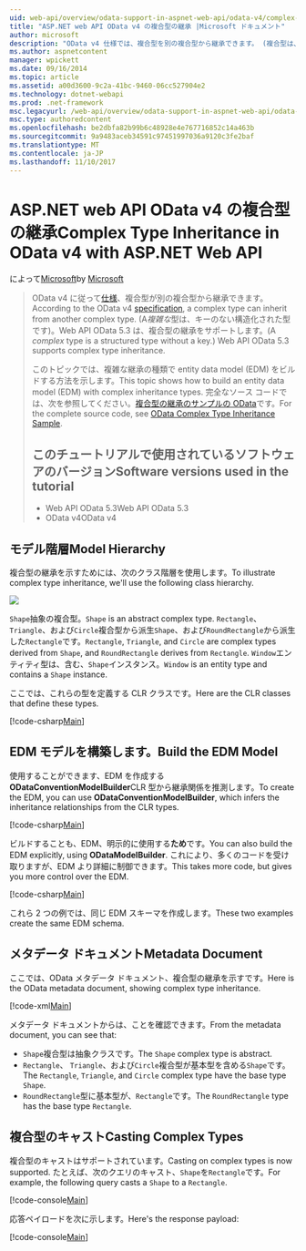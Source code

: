 ```yaml
---
uid: web-api/overview/odata-support-in-aspnet-web-api/odata-v4/complex-type-inheritance-in-odata-v4
title: "ASP.NET web API OData v4 の複合型の継承 |Microsoft ドキュメント"
author: microsoft
description: "OData v4 仕様では、複合型を別の複合型から継承できます。 (複合型は、キーがない場合は構造化型です)。Web API しています."
ms.author: aspnetcontent
manager: wpickett
ms.date: 09/16/2014
ms.topic: article
ms.assetid: a00d3600-9c2a-41bc-9460-06cc527904e2
ms.technology: dotnet-webapi
ms.prod: .net-framework
msc.legacyurl: /web-api/overview/odata-support-in-aspnet-web-api/odata-v4/complex-type-inheritance-in-odata-v4
msc.type: authoredcontent
ms.openlocfilehash: be2dbfa82b99b6c48928e4e767716852c14a463b
ms.sourcegitcommit: 9a9483aceb34591c97451997036a9120c3fe2baf
ms.translationtype: MT
ms.contentlocale: ja-JP
ms.lasthandoff: 11/10/2017
---
```

<a name="complex-type-inheritance-in-odata-v4-with-aspnet-web-api"></a><span data-ttu-id="19864-104">ASP.NET web API OData v4 の複合型の継承</span><span class="sxs-lookup"><span data-stu-id="19864-104">Complex Type Inheritance in OData v4 with ASP.NET Web API</span></span>
====================
<span data-ttu-id="19864-105">によって[Microsoft](https://github.com/microsoft)</span><span class="sxs-lookup"><span data-stu-id="19864-105">by [Microsoft](https://github.com/microsoft)</span></span>

> <span data-ttu-id="19864-106">OData v4 に従って[仕様](http://www.odata.org/documentation/odata-version-4-0/)、複合型が別の複合型から継承できます。</span><span class="sxs-lookup"><span data-stu-id="19864-106">According to the OData v4 [specification](http://www.odata.org/documentation/odata-version-4-0/), a complex type can inherit from another complex type.</span></span> <span data-ttu-id="19864-107">(A*複雑な*型は、キーのない構造化された型です)。Web API OData 5.3 は、複合型の継承をサポートします。</span><span class="sxs-lookup"><span data-stu-id="19864-107">(A *complex* type is a structured type without a key.) Web API OData 5.3 supports complex type inheritance.</span></span>
> 
> <span data-ttu-id="19864-108">このトピックでは、複雑な継承の種類で entity data model (EDM) をビルドする方法を示します。</span><span class="sxs-lookup"><span data-stu-id="19864-108">This topic shows how to build an entity data model (EDM) with complex inheritance types.</span></span> <span data-ttu-id="19864-109">完全なソース コードでは、次を参照してください。[複合型の継承のサンプルの OData](http://aspnet.codeplex.com/sourcecontrol/latest#Samples/WebApi/OData/v4/ODataComplexTypeInheritanceSample/ReadMe.txt)です。</span><span class="sxs-lookup"><span data-stu-id="19864-109">For the complete source code, see [OData Complex Type Inheritance Sample](http://aspnet.codeplex.com/sourcecontrol/latest#Samples/WebApi/OData/v4/ODataComplexTypeInheritanceSample/ReadMe.txt).</span></span>
> 
> ## <a name="software-versions-used-in-the-tutorial"></a><span data-ttu-id="19864-110">このチュートリアルで使用されているソフトウェアのバージョン</span><span class="sxs-lookup"><span data-stu-id="19864-110">Software versions used in the tutorial</span></span>
> 
> 
> - <span data-ttu-id="19864-111">Web API OData 5.3</span><span class="sxs-lookup"><span data-stu-id="19864-111">Web API OData 5.3</span></span>
> - <span data-ttu-id="19864-112">OData v4</span><span class="sxs-lookup"><span data-stu-id="19864-112">OData v4</span></span>


## <a name="model-hierarchy"></a><span data-ttu-id="19864-113">モデル階層</span><span class="sxs-lookup"><span data-stu-id="19864-113">Model Hierarchy</span></span>

<span data-ttu-id="19864-114">複合型の継承を示すためには、次のクラス階層を使用します。</span><span class="sxs-lookup"><span data-stu-id="19864-114">To illustrate complex type inheritance, we'll use the following class hierarchy.</span></span>

![](complex-type-inheritance-in-odata-v4/_static/image1.png)

<span data-ttu-id="19864-115">`Shape`抽象の複合型。</span><span class="sxs-lookup"><span data-stu-id="19864-115">`Shape` is an abstract complex type.</span></span> <span data-ttu-id="19864-116">`Rectangle`、 `Triangle`、および`Circle`複合型から派生`Shape`、および`RoundRectangle`から派生した`Rectangle`です。</span><span class="sxs-lookup"><span data-stu-id="19864-116">`Rectangle`, `Triangle`, and `Circle` are complex types derived from `Shape`, and `RoundRectangle` derives from `Rectangle`.</span></span> <span data-ttu-id="19864-117">`Window`エンティティ型は、含む、`Shape`インスタンス。</span><span class="sxs-lookup"><span data-stu-id="19864-117">`Window` is an entity type and contains a `Shape` instance.</span></span>

<span data-ttu-id="19864-118">ここでは、これらの型を定義する CLR クラスです。</span><span class="sxs-lookup"><span data-stu-id="19864-118">Here are the CLR classes that define these types.</span></span>

[!code-csharp[Main](complex-type-inheritance-in-odata-v4/samples/sample1.cs)]

## <a name="build-the-edm-model"></a><span data-ttu-id="19864-119">EDM モデルを構築します。</span><span class="sxs-lookup"><span data-stu-id="19864-119">Build the EDM Model</span></span>

<span data-ttu-id="19864-120">使用することができます、EDM を作成する**ODataConventionModelBuilder**CLR 型から継承関係を推測します。</span><span class="sxs-lookup"><span data-stu-id="19864-120">To create the EDM, you can use **ODataConventionModelBuilder**, which infers the inheritance relationships from the CLR types.</span></span>

[!code-csharp[Main](complex-type-inheritance-in-odata-v4/samples/sample2.cs)]

<span data-ttu-id="19864-121">ビルドすることも、EDM、明示的に使用する**ため**です。</span><span class="sxs-lookup"><span data-stu-id="19864-121">You can also build the EDM explicitly, using **ODataModelBuilder**.</span></span> <span data-ttu-id="19864-122">これにより、多くのコードを受け取りますが、EDM より詳細に制御できます。</span><span class="sxs-lookup"><span data-stu-id="19864-122">This takes more code, but gives you more control over the EDM.</span></span>

[!code-csharp[Main](complex-type-inheritance-in-odata-v4/samples/sample3.cs)]

<span data-ttu-id="19864-123">これら 2 つの例では、同じ EDM スキーマを作成します。</span><span class="sxs-lookup"><span data-stu-id="19864-123">These two examples create the same EDM schema.</span></span>

## <a name="metadata-document"></a><span data-ttu-id="19864-124">メタデータ ドキュメント</span><span class="sxs-lookup"><span data-stu-id="19864-124">Metadata Document</span></span>

<span data-ttu-id="19864-125">ここでは、OData メタデータ ドキュメント、複合型の継承を示すです。</span><span class="sxs-lookup"><span data-stu-id="19864-125">Here is the OData metadata document, showing complex type inheritance.</span></span>

[!code-xml[Main](complex-type-inheritance-in-odata-v4/samples/sample4.xml?highlight=13,17,25,30)]

<span data-ttu-id="19864-126">メタデータ ドキュメントからは、ことを確認できます。</span><span class="sxs-lookup"><span data-stu-id="19864-126">From the metadata document, you can see that:</span></span>

- <span data-ttu-id="19864-127">`Shape`複合型は抽象クラスです。</span><span class="sxs-lookup"><span data-stu-id="19864-127">The `Shape` complex type is abstract.</span></span>
- <span data-ttu-id="19864-128">`Rectangle`、 `Triangle`、および`Circle`複合型が基本型を含める`Shape`です。</span><span class="sxs-lookup"><span data-stu-id="19864-128">The `Rectangle`, `Triangle`, and `Circle` complex type have the base type `Shape`.</span></span>
- <span data-ttu-id="19864-129">`RoundRectangle`型に基本型が、`Rectangle`です。</span><span class="sxs-lookup"><span data-stu-id="19864-129">The `RoundRectangle` type has the base type `Rectangle`.</span></span>

## <a name="casting-complex-types"></a><span data-ttu-id="19864-130">複合型のキャスト</span><span class="sxs-lookup"><span data-stu-id="19864-130">Casting Complex Types</span></span>

<span data-ttu-id="19864-131">複合型のキャストはサポートされています。</span><span class="sxs-lookup"><span data-stu-id="19864-131">Casting on complex types is now supported.</span></span> <span data-ttu-id="19864-132">たとえば、次のクエリのキャスト、`Shape`を`Rectangle`です。</span><span class="sxs-lookup"><span data-stu-id="19864-132">For example, the following query casts a `Shape` to a `Rectangle`.</span></span>

[!code-console[Main](complex-type-inheritance-in-odata-v4/samples/sample5.cmd)]

<span data-ttu-id="19864-133">応答ペイロードを次に示します。</span><span class="sxs-lookup"><span data-stu-id="19864-133">Here's the response payload:</span></span>

[!code-console[Main](complex-type-inheritance-in-odata-v4/samples/sample6.cmd)]
